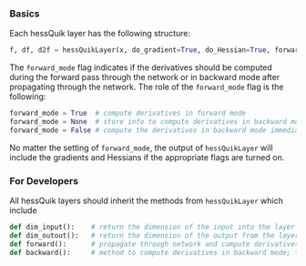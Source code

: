 ### Basics

Each hessQuik layer has the following structure:
```python
f, df, d2f = hessQuikLayer(x, do_gradient=True, do_Hessian=True, forward_mode=True, dudx=None, d2ud2x=None)
```
The ```forward_mode``` flag indicates if the derivatives should be computed during the forward pass through the network or in backward mode after propagating through the network. 
The role of the ```forward_mode``` flag is the following:
```python
forward_mode = True  # compute derivatives in forward mode
forward_mode = None  # store info to compute derivatives in backward mode, but wait to compute
forward_mode = False # compute the derivatives in backward mode immediately
```
No matter the setting of ```forward_mode```, the output of ```hessQuikLayer``` will include the gradients and Hessians if the appropriate flags are turned on.

### For Developers
All hessQuik layers should inherit the methods from ```hessQuikLayer``` which include
```python
def dim_input():    # return the dimension of the input into the layer 
def dim_outout():   # return the dimension of the output from the layer
def forward():      # propagate through network and compute derivatives in either forward or backward more
def backward():     # method to compute derivatives in backward mode; this method will be called in forward()
```




